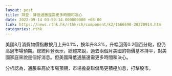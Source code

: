 ```yaml
---
layout: post
title: 拜登：降低通脹還需更多時間和決心
date: 2022-09-14 03:59:14.000000000 +08:00
link: https://news.rthk.hk/rthk/ch/component/k2/1666690-20220914.htm
categories: rthk
---
```


美國8月消費物價指數按月上升0.1%，按年升8.3%，升幅回落0.2個百分點，但仍高過市場預期。總統拜登表示，總體來說，過去兩個月美國的物價基本持平，對美國家庭來說是個好消息。但美國降低通脹還需更多時間和決心。

分析認為，通脹率高於市場預期，市場擔憂聯儲局更積極加息，打擊股市。
